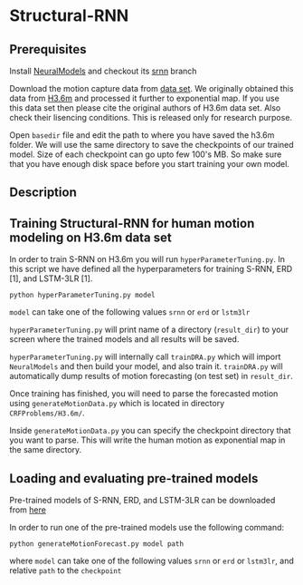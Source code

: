 # Structural-RNN

## Prerequisites

Install [NeuralModels](https://github.com/asheshjain399/NeuralModels) and checkout its [srnn](https://github.com/asheshjain399/NeuralModels/tree/srnn) branch

Download the motion capture data from [data set](http://www.cs.stanford.edu/people/ashesh/h3.6m.zip). We originally obtained this data from [H3.6m](http://vision.imar.ro/human3.6m/description.php) and processed it further to exponential map. If you use this data set then please cite the original authors of H3.6m data set. Also check their lisencing conditions. This is released only for research purpose. 

Open ```basedir``` file and edit the path to where you have saved the h3.6m folder. We will use the same directory to save the checkpoints of our trained model. Size of each checkpoint can go upto few 100's MB. So make sure that you have enough disk space before you start training your own model.

## Description

## Training Structural-RNN for human motion modeling on H3.6m data set

In order to train S-RNN on H3.6m you will run ```hyperParameterTuning.py```. In this script we have defined all the hyperparameters for training S-RNN, ERD [1], and LSTM-3LR [1]. 

```python hyperParameterTuning.py model```

```model``` can take one of the following values ```srnn``` or ```erd``` or ```lstm3lr```

```hyperParameterTuning.py``` will print name of a directory (```result_dir```) to your screen where the trained models and all results will be saved. 

```hyperParameterTuning.py``` will internally call ```trainDRA.py``` which will import ```NeuralModels``` and then build your model, and also train it. ```trainDRA.py``` will automatically dump results of motion forecasting (on test set) in ```result_dir```. 

Once training has finished, you will need to parse the forecasted motion using ```generateMotionData.py``` which is located in directory ```CRFProblems/H3.6m/```.

Inside ```generateMotionData.py``` you can specify the checkpoint directory that you want to parse. This will write the human motion as exponential map in the same directory. 

## Loading and evaluating pre-trained models

Pre-trained models of S-RNN, ERD, and LSTM-3LR can be downloaded from [here](https://drive.google.com/drive/folders/0B7lfjqylzqmMZlI3TUNUUEFQMXc)

In order to run one of the pre-trained models use the following command:

```python generateMotionForecast.py model path```

where ```model``` can take one of the following values ```srnn``` or ```erd``` or ```lstm3lr```, and relative ```path``` to the ```checkpoint```


